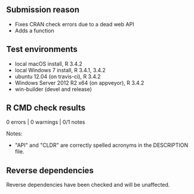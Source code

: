 ## Submission reason

* Fixes CRAN check errors due to a dead web API
* Adds a function

## Test environments

* local macOS install, R 3.4.2
* local Windows 7 install, R 3.4.1, 3.4.2
* ubuntu 12.04 (on travis-ci), R 3.4.2
* Windows Server 2012 R2 x64 (on appveyor), R 3.4.2
* win-builder (devel and release)

## R CMD check results

0 errors | 0 warnings | 0/1 notes

Notes:
* "API" and "CLDR" are correctly spelled acronyms in the DESCRIPTION file.

## Reverse dependencies

Reverse dependencies have been checked and will be unaffected.
